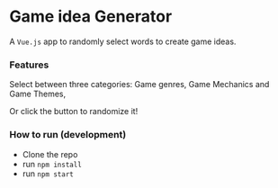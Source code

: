 # Game idea Generator

A `Vue.js` app to randomly select words to create game ideas.

### Features

Select between three categories: Game genres, Game Mechanics and Game Themes,

Or click the button to randomize it!

### How to run (development)

 - Clone the repo
 - run `npm install`
 - run `npm start`
 